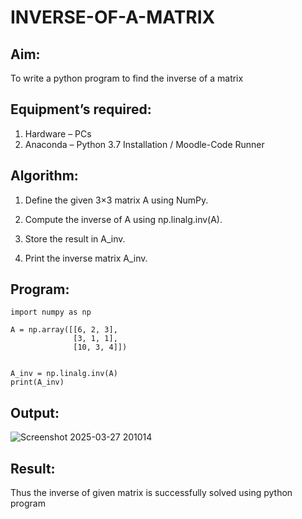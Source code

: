 # INVERSE-OF-A-MATRIX
## Aim:
To write a python program to find the inverse of a matrix
## Equipment’s required:
1. 	Hardware – PCs
2. 	Anaconda – Python 3.7 Installation / Moodle-Code Runner
## Algorithm:
1. Define the given 3×3 matrix A using NumPy.

2. Compute the inverse of A using np.linalg.inv(A).

3. Store the result in A_inv.

4. Print the inverse matrix A_inv. 

## Program:
~~~
import numpy as np

A = np.array([[6, 2, 3],
              [3, 1, 1],
              [10, 3, 4]])


A_inv = np.linalg.inv(A)
print(A_inv)
~~~
## Output:
![Screenshot 2025-03-27 201014](https://github.com/user-attachments/assets/ab8779c4-8027-4eb1-815d-a2ad3923e783)

## Result:
Thus the inverse of given matrix is successfully solved using python program

